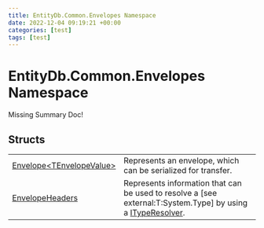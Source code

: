 ```yaml
---
title: EntityDb.Common.Envelopes Namespace
date: 2022-12-04 09:19:21 +00:00
categories: [test]
tags: [test]
---
```


# EntityDb.Common.Envelopes Namespace
Missing Summary Doc!
## Structs
<table><tr><td><a href='#/posts/dotnet-entitydb-common-envelopes-envelope`1'>Envelope&lt;TEnvelopeValue&gt;</a></td><td>
Represents an envelope, which can be serialized for transfer.
</td></tr><tr><td><a href='#/posts/dotnet-entitydb-common-envelopes-envelopeheaders'>EnvelopeHeaders</a></td><td>
Represents information that can be used to resolve a [see external:T:System.Type] by using a <a href='#/posts/dotnet-entitydb-common-typeresolvers-ityperesolver'>ITypeResolver</a>.
</td></tr></table>
